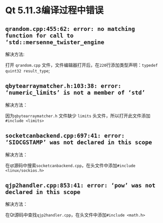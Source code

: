 # Qt 5.11.3编译过程中错误


## `qrandom.cpp:455:62: error: no matching function for call to ‘std::mersenne_twister_engine`

解决方法:

打开 `qrandom.cpp` 文件，文件编辑器打开后，在`220`行添加类型声明：`typedef quint32 result_type`;

## `qbytearraymatcher.h:103:38: error: ‘numeric_limits’ is not a member of ‘std’`

解决方法：

因为`qbytearraymatcher.h` 文件缺少 `limits` 头文件，所以打开此文件添加 `#include <limits>`

## `socketcanbackend.cpp:697:41: error: ‘SIOCGSTAMP’ was not declared in this scope`

解决方法：

在qt源码中搜索`socketcanbackend.cpp`，在头文件中添加`#include <linux/sockios.h>`

## `qjp2handler.cpp:853:41: error: ‘pow’ was not declared in this scope`

解决方法：

在Qt源码中查找`qjp2handler.cpp`，在头文件中添加`#include <math.h>`



